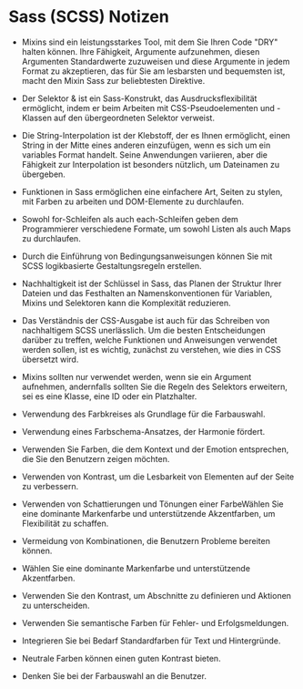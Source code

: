 <h1>Sass (SCSS) Notizen</h1>

* Mixins sind ein leistungsstarkes Tool, mit dem Sie Ihren Code "DRY" halten können. Ihre Fähigkeit, Argumente aufzunehmen, diesen Argumenten Standardwerte zuzuweisen und diese Argumente in jedem Format zu akzeptieren, das für Sie am lesbarsten und bequemsten ist, macht den Mixin Sass zur beliebtesten Direktive.

* Der Selektor & ist ein Sass-Konstrukt, das Ausdrucksflexibilität ermöglicht, indem er beim Arbeiten mit CSS-Pseudoelementen und -Klassen auf den übergeordneten Selektor verweist.

* Die String-Interpolation ist der Klebstoff, der es Ihnen ermöglicht, einen String in der Mitte eines anderen einzufügen, wenn es sich um ein variables Format handelt. Seine Anwendungen variieren, aber die Fähigkeit zur Interpolation ist besonders nützlich, um Dateinamen zu übergeben.

* Funktionen in Sass ermöglichen eine einfachere Art, Seiten zu stylen, mit Farben zu arbeiten und DOM-Elemente zu durchlaufen.

* Sowohl for-Schleifen als auch each-Schleifen geben dem Programmierer verschiedene Formate, um sowohl Listen als auch Maps zu durchlaufen.

* Durch die Einführung von Bedingungsanweisungen können Sie mit SCSS logikbasierte Gestaltungsregeln erstellen.

* Nachhaltigkeit ist der Schlüssel in Sass, das Planen der Struktur Ihrer Dateien und das Festhalten an Namenskonventionen für Variablen, Mixins und Selektoren kann die Komplexität reduzieren.

* Das Verständnis der CSS-Ausgabe ist auch für das Schreiben von nachhaltigem SCSS unerlässlich. Um die besten Entscheidungen darüber zu treffen, welche Funktionen und Anweisungen verwendet werden sollen, ist es wichtig, zunächst zu verstehen, wie dies in CSS übersetzt wird.

* Mixins sollten nur verwendet werden, wenn sie ein Argument aufnehmen, andernfalls sollten Sie die Regeln des Selektors erweitern, sei es eine Klasse, eine ID oder ein Platzhalter.

* Verwendung des Farbkreises als Grundlage für die Farbauswahl.

* Verwendung eines Farbschema-Ansatzes, der Harmonie fördert.

* Verwenden Sie Farben, die dem Kontext und der Emotion entsprechen, die Sie den Benutzern zeigen möchten.

* Verwenden von Kontrast, um die Lesbarkeit von Elementen auf der Seite zu verbessern.

* Verwenden von Schattierungen und Tönungen einer FarbeWählen Sie eine dominante Markenfarbe und unterstützende Akzentfarben, um Flexibilität zu schaffen.

* Vermeidung von Kombinationen, die Benutzern Probleme bereiten können.

* Wählen Sie eine dominante Markenfarbe und unterstützende Akzentfarben.

* Verwenden Sie den Kontrast, um Abschnitte zu definieren und Aktionen zu unterscheiden.

* Verwenden Sie semantische Farben für Fehler- und Erfolgsmeldungen.

* Integrieren Sie bei Bedarf Standardfarben für Text und Hintergründe.

* Neutrale Farben können einen guten Kontrast bieten.

* Denken Sie bei der Farbauswahl an die Benutzer.